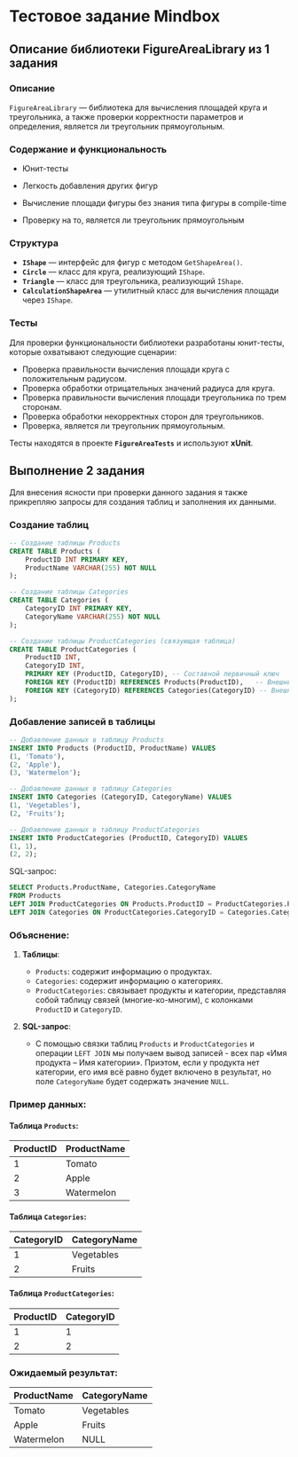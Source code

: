 # Тестовое задание Mindbox

## Описание библиотеки FigureAreaLibrary из 1 задания

### Описание

`FigureAreaLibrary` — библиотека для вычисления площадей круга и треугольника, а также проверки корректности параметров и определения, является ли треугольник прямоугольным.

### Содержание и функциональность

- Юнит-тесты
    
- Легкость добавления других фигур
    
- Вычисление площади фигуры без знания типа фигуры в compile-time
    
- Проверку на то, является ли треугольник прямоугольным

### Структура

- **`IShape`** — интерфейс для фигур с методом `GetShapeArea()`.
- **`Circle`** — класс для круга, реализующий `IShape`.
- **`Triangle`** — класс для треугольника, реализующий `IShape`.
- **`CalculationShapeArea`** — утилитный класс для вычисления площади через `IShape`.

### Тесты

Для проверки функциональности библиотеки разработаны юнит-тесты, которые охватывают следующие сценарии:

- Проверка правильности вычисления площади круга с положительным радиусом.
- Проверка обработки отрицательных значений радиуса для круга.
- Проверка правильности вычисления площади треугольника по трем сторонам.
- Проверка обработки некорректных сторон для треугольников.
- Проверка, является ли треугольник прямоугольным.

Тесты находятся в проекте **`FigureAreaTests`** и используют **xUnit**.

## Выполнение 2 задания

Для внесения ясности при проверки данного задания я также прикрепляю запросы для создания таблиц и заполнения их данными.

### Создание таблиц
```sql
-- Создание таблицы Products
CREATE TABLE Products (
    ProductID INT PRIMARY KEY,        
    ProductName VARCHAR(255) NOT NULL   
);

-- Создание таблицы Categories
CREATE TABLE Categories (
    CategoryID INT PRIMARY KEY,         
    CategoryName VARCHAR(255) NOT NULL   
);

-- Создание таблицы ProductCategories (связующая таблица)
CREATE TABLE ProductCategories (
    ProductID INT,                      
    CategoryID INT,                     
    PRIMARY KEY (ProductID, CategoryID), -- Составной первичный ключ
    FOREIGN KEY (ProductID) REFERENCES Products(ProductID),   -- Внешний ключ на Products
    FOREIGN KEY (CategoryID) REFERENCES Categories(CategoryID) -- Внешний ключ на Categories
);
```
### Добавление записей в таблицы
```sql
-- Добавление данных в таблицу Products
INSERT INTO Products (ProductID, ProductName) VALUES
(1, 'Tomato'),
(2, 'Apple'),
(3, 'Watermelon');

-- Добавление данных в таблицу Categories
INSERT INTO Categories (CategoryID, CategoryName) VALUES
(1, 'Vegetables'),
(2, 'Fruits');

-- Добавление данных в таблицу ProductCategories
INSERT INTO ProductCategories (ProductID, CategoryID) VALUES
(1, 1),
(2, 2);
```

SQL-запрос:

```sql
SELECT Products.ProductName, Categories.CategoryName
FROM Products
LEFT JOIN ProductCategories ON Products.ProductID = ProductCategories.ProductID
LEFT JOIN Categories ON ProductCategories.CategoryID = Categories.CategoryID;
```

### Объяснение:

1. **Таблицы**:
    
    - `Products`: содержит информацию о продуктах.
    - `Categories`: содержит информацию о категориях.
    - `ProductCategories`: связывает продукты и категории, представляя собой таблицу связей (многие-ко-многим), с колонками `ProductID` и `CategoryID`.
2. **SQL-запрос**:
    
    - C помощью связки таблиц `Products` и `ProductCategories` и операции `LEFT JOIN` мы получаем вывод записей - всех пар «Имя продукта – Имя категории». Приэтом, если у продукта нет категории, его имя всё равно будет включено в результат, но поле `CategoryName` будет содержать значение `NULL`.



### Пример данных:

#### Таблица `Products`:

| ProductID | ProductName |
| --------- | ----------- |
| 1         | Tomato      |
| 2         | Apple      |
| 3         | Watermelon  |

#### Таблица `Categories`:

| CategoryID | CategoryName |
| ---------- | ------------ |
| 1          | Vegetables   |
| 2          | Fruits       |

#### Таблица `ProductCategories`:

|ProductID|CategoryID|
|---|---|
|1|1|
|2|2|

### Ожидаемый результат:

|ProductName|CategoryName|
|---|---|
|Tomato|Vegetables|
|Apple|Fruits|
|Watermelon|NULL|

